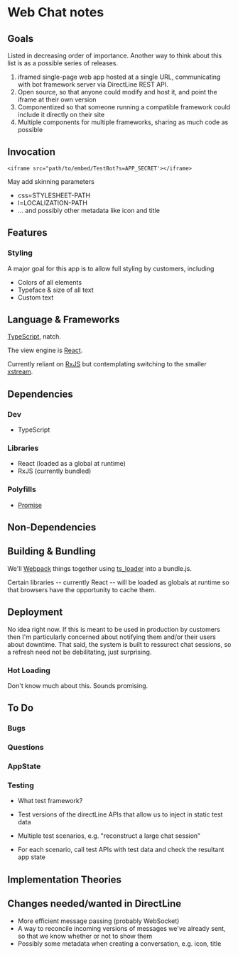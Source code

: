 # Web Chat notes

## Goals

Listed in decreasing order of importance. Another way to think about this list is as a possible series of releases. 

1. iframed single-page web app hosted at a single URL, communicating with bot framework server via DirectLine REST API.
2. Open source, so that anyone could modify and host it, and point the iframe at their own version
3. Componentized so that someone running a compatible framework could include it directly on their site
4. Multiple components for multiple frameworks, sharing as much code as possible

## Invocation

    <iframe src="path/to/embed/TestBot?s=APP_SECRET'></iframe>

May add skinning parameters

* css=STYLESHEET-PATH
* l=LOCALIZATION-PATH
* ... and possibly other metadata like icon and title

## Features

### Styling

A major goal for this app is to allow full styling by customers, including
* Colors of all elements
* Typeface & size of all text
* Custom text 

## Language & Frameworks

[TypeScript](https://www.typescriptlang.org), natch.

The view engine is [React](https://facebook.github.io/react/).

Currently reliant on [RxJS](http://reactivex.io/rxjs) but contemplating switching to the smaller [xstream](https://github.com/staltz/xstream). 

## Dependencies

### Dev

* TypeScript

### Libraries

* React (loaded as a global at runtime)
* RxJS (currently bundled)

### Polyfills

* [Promise](https://github.com/then/promise)

## Non-Dependencies

## Building & Bundling

We'll [Webpack](http://webpack.github.io) things together using [ts_loader](https://github.com/TypeStrong/ts-loader) into a bundle.js.

Certain libraries -- currently React -- will be loaded as globals at runtime so that browsers have the opportunity to cache them.

## Deployment

No idea right now. If this is meant to be used in production by customers then I'm particularly concerned about notifying them and/or their users about downtime.
That said, the system is built to ressurect chat sessions, so a refresh need not be debilitating, just surprising.  

### Hot Loading

Don't know much about this. Sounds promising.

## To Do

### Bugs

### Questions

### AppState 

### Testing

* What test framework?

* Test versions of the directLine APIs that allow us to inject in static test data
* Multiple test scenarios, e.g. "reconstruct a large chat session"
* For each scenario, call test APIs with test data and check the resultant app state

## Implementation Theories

## Changes needed/wanted in DirectLine

* More efficient message passing (probably WebSocket)
* A way to reconcile incoming versions of messages we've already sent, so that we know whether or not to show them
* Possibly some metadata when creating a conversation, e.g. icon, title
